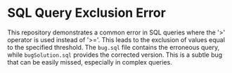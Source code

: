 # SQL Query Exclusion Error

This repository demonstrates a common error in SQL queries where the '>' operator is used instead of '>='. This leads to the exclusion of values equal to the specified threshold.  The `bug.sql` file contains the erroneous query, while `bugSolution.sql` provides the corrected version. This is a subtle bug that can be easily missed, especially in complex queries.